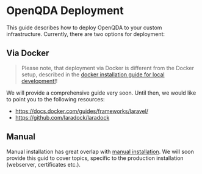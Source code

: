 # OpenQDA Deployment

This guide describes how to deploy OpenQDA to your custom infrastructure.
Currently, there are two options for deployment:


## Via Docker

> Please note, that deployment via Docker is different from the Docker setup,
described in the [docker installation guide for local development!](../installation/docker.md)!

We will provide a comprehensive guide very soon. 
Until then, we would like to point you to the following resources:

- https://docs.docker.com/guides/frameworks/laravel/
- https://github.com/laradock/laradock

## Manual

Manual installation has great overlap with [manual installation](http://localhost:5173/openqda/installation/manual.html).
We will soon provide this guid to cover topics, specific to the production installation (webserver, certificates etc.).
